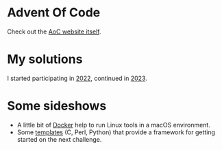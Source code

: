 # Advent Of Code

Check out the [AoC website itself](https://adventofcode.com/).

# My solutions

I started participating in [2022](2022/), continued in [2023](2023/).

# Some sideshows

- A little bit of [Docker](docker/) help to run Linux tools in a macOS environment.
- Some [templates](templates/) (C, Perl, Python) that provide a framework for getting started on the next challenge.
